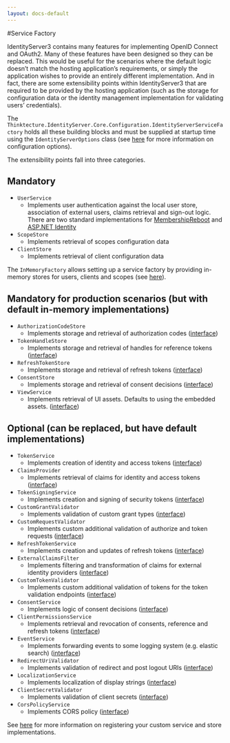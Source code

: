 ```yaml
---
layout: docs-default
---
```


#Service Factory

IdentityServer3 contains many features for implementing OpenID Connect and OAuth2. Many of these features have been designed so they can be replaced. This would be useful for the scenarios where the default logic doesn’t match the hosting application’s requirements, or simply the application wishes to provide an entirely different implementation. And in fact, there are some extensibility points within IdentityServer3 that are required to be provided by the hosting application (such as the storage for configuration data or the identity management implementation for validating users’ credentials).

The `Thinktecture.IdentityServer.Core.Configuration.IdentityServerServiceFactory` holds all these building blocks and must be supplied at startup time using the `IdentityServerOptions` class (see [here](http://identityserver.github.io/Documentation/docs/configuration/identityServerOptions.html) for more information on configuration options).

The extensibility points fall into three categories.

## Mandatory

* `UserService`
    * Implements user authentication against the local user store, association of external users, claims retrieval and sign-out logic.
    There are two standard implementations for [MembershipReboot](https://github.com/thinktecture/Thinktecture.IdentityServer.v3.MembershipReboot)
    and [ASP.NET Identity](https://github.com/thinktecture/Thinktecture.IdentityServer.v3.AspNetIdentity)
* `ScopeStore`
    * Implements retrieval of scopes configuration data
* `ClientStore`
    * Implements retrieval of client configuration data

The `InMemoryFactory` allows setting up a service factory by providing in-memory stores for users, clients and scopes (see [here](inMemoryFactory.html)).

## Mandatory for production scenarios (but with default in-memory implementations)

* `AuthorizationCodeStore`
    * Implements storage and retrieval of authorization codes ([interface](https://github.com/thinktecture/Thinktecture.IdentityServer.v3/blob/master/source%2FCore%2FServices%2FITransientDataRepository.cs))
* `TokenHandleStore` 
    * Implements storage and retrieval of handles for reference tokens ([interface](https://github.com/thinktecture/Thinktecture.IdentityServer.v3/blob/master/source%2FCore%2FServices%2FITransientDataRepository.cs))
* `RefreshTokenStore` 
    * Implements storage and retrieval of refresh tokens ([interface](https://github.com/thinktecture/Thinktecture.IdentityServer.v3/blob/master/source%2FCore%2FServices%2FITransientDataRepository.cs))
* `ConsentStore` 
    * Implements storage and retrieval of consent decisions ([interface](https://github.com/thinktecture/Thinktecture.IdentityServer.v3/blob/master/source/Core/Services/IConsentStore.cs))
* `ViewService`
    * Implements retrieval of UI assets. Defaults to using the embedded assets. ([interface](https://github.com/thinktecture/Thinktecture.IdentityServer.v3/blob/master/source%2FCore%2FServices%2FIViewService.cs))

## Optional (can be replaced, but have default implementations)

* `TokenService`
    * Implements creation of identity and access tokens ([interface](https://github.com/thinktecture/Thinktecture.IdentityServer.v3/blob/master/source%2FCore%2FServices%2FITokenService.cs))
* `ClaimsProvider`
    * Implements retrieval of claims for identity and access tokens ([interface](https://github.com/thinktecture/Thinktecture.IdentityServer.v3/blob/master/source%2FCore%2FServices%2FIClaimsProvider.cs))
* `TokenSigningService`
    * Implements creation and signing of security tokens ([interface](https://github.com/thinktecture/Thinktecture.IdentityServer.v3/blob/master/source%2FCore%2FServices%2FITokenSigningService.cs))
* `CustomGrantValidator`
    * Implements validation of custom grant types ([interface](https://github.com/thinktecture/Thinktecture.IdentityServer.v3/blob/master/source%2FCore%2FServices%2FICustomGrantValidator.cs))
* `CustomRequestValidator`
    * Implements custom additional validation of authorize and token requests ([interface](https://github.com/thinktecture/Thinktecture.IdentityServer.v3/blob/master/source%2FCore%2FServices%2FICustomRequestValidator.cs))
* `RefreshTokenService`
    * Implements creation and updates of refresh tokens ([interface](https://github.com/thinktecture/Thinktecture.IdentityServer.v3/blob/master/source%2FCore%2FServices%2FIRefreshTokenService.cs))
* `ExternalClaimsFilter`
    * Implements filtering and transformation of claims for external identity providers ([interface](https://github.com/thinktecture/Thinktecture.IdentityServer.v3/blob/master/source%2FCore%2FServices%2FIExternalClaimsFilter.cs))
* `CustomTokenValidator`
    * Implements custom additional validation of tokens for the token validation endpoints ([interface](https://github.com/thinktecture/Thinktecture.IdentityServer.v3/blob/master/source%2FCore%2FServices%2FICustomTokenValidator.cs))
* `ConsentService` 
    * Implements logic of consent decisions ([interface](https://github.com/thinktecture/Thinktecture.IdentityServer.v3/blob/master/source/Core/Services/IConsentService.cs))
* `ClientPermissionsService`
    * Implements retrieval and revocation of consents, reference and refresh tokens ([interface](https://github.com/thinktecture/Thinktecture.IdentityServer.v3/blob/master/source%2FCore%2FServices%2FIClientPermissionsService.cs))
* `EventService`
    * Implements forwarding events to some logging system (e.g. elastic search) ([interface](https://github.com/thinktecture/Thinktecture.IdentityServer.v3/blob/master/source%2FCore%2FServices%2FIEventService.cs))
* `RedirectUriValidator`
    * Implements validation of redirect and post logout URIs ([interface](https://github.com/thinktecture/Thinktecture.IdentityServer.v3/blob/master/source%2FCore%2FServices%2FIRedirectUriValidator.cs))
* `LocalizationService`
    * Implements localization of display strings ([interface](https://github.com/thinktecture/Thinktecture.IdentityServer.v3/blob/master/source%2FCore%2FServices%2FILocalizationService.cs))
* `ClientSecretValidator`
    * Implements validation of client secrets ([interface](https://github.com/thinktecture/Thinktecture.IdentityServer.v3/blob/master/source%2FCore%2FServices%2FIClientSecretValidator.cs))
* `CorsPolicyService`
    * Implements CORS policy ([interface](https://github.com/thinktecture/Thinktecture.IdentityServer.v3/blob/master/source%2FCore%2FServices%2FICorsPolicyService.cs))


See [here](../advanced/customServices.html) for more information on registering your custom service and store implementations.
